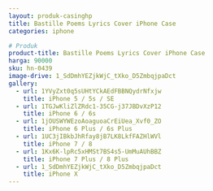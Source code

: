 ```yaml
---
layout: produk-casinghp
title: Bastille Poems Lyrics Cover iPhone Case
categories: iphone

# Produk
product-title: Bastille Poems Lyrics Cover iPhone Case
harga: 90000
sku: hn-0439
image-drive: 1_SdDmhYEZjkWjC_tXko_D5ZmbqjpaDct
gallery:
  - url: 1YVyZxt0q5sUHtYCkAEdFBBNQydrNfxjw
    title: iPhone 5 / 5s / SE
  - url: 1TGJwKliZlZRdc1-35CG-j37JBDvXzP12
    title: iPhone 6 / 6s
  - url: 1jOUSWYWEzoAoaguoaCrEiUea_Xvf0_ZO
    title: iPhone 6 Plus / 6s Plus
  - url: 1UC3jIBkbJhRfay8jB7LK8LkfFAZHlWVl
    title: iPhone 7 / 8
  - url: 1Kx6K-lpRc5xHMSt7BS4s5-UmMuAUhBBZ
    title: iPhone 7 Plus / 8 Plus
  - url: 1_SdDmhYEZjkWjC_tXko_D5ZmbqjpaDct
    title: iPhone X
---
```

